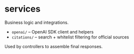 # services

Business logic and integrations.

- `openai/` – OpenAI SDK client and helpers
- `citations/` – search + whitelist filtering for official sources

Used by controllers to assemble final responses.